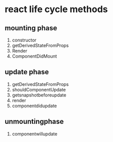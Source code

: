 # react life cycle methods

## mounting phase

1. constructor
2. getDerivedStateFromProps
3. Render
4. ComponentDidMount

## update phase

1. getDerivedStateFromProps
2. shouldComponentUpdate
3. getsnapshotbeforeupdate
4. render
5. componentdidupdate

## unmountingphase
 1. componentwillupdate